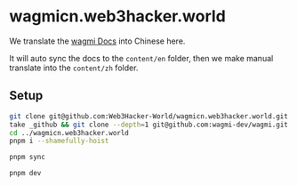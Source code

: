 # wagmicn.web3hacker.world

We translate the [wagmi Docs](https://github.com/wagmi-dev/wagmi/tree/main/docs/pages/core) into Chinese here.

It will auto sync the docs to the `content/en` folder, then we make manual translate into the `content/zh` folder.

## Setup

```bash [init projects]
git clone git@github.com:Web3Hacker-World/wagmicn.web3hacker.world.git
take _github && git clone --depth=1 git@github.com:wagmi-dev/wagmi.git 
cd ../wagmicn.web3hacker.world
pnpm i --shamefully-hoist
```

```bash [sync docs]
pnpm sync
```

```bash [run the docs site local]
pnpm dev
```
